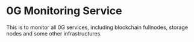 # 0G Monitoring Service

This is to monitor all 0G services, including blockchain fullnodes, storage nodes and some other infrastructures.

